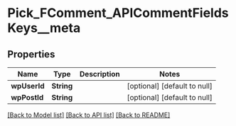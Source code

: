 # Pick_FComment_APICommentFieldsKeys__meta
## Properties

| Name | Type | Description | Notes |
|------------ | ------------- | ------------- | -------------|
| **wpUserId** | **String** |  | [optional] [default to null] |
| **wpPostId** | **String** |  | [optional] [default to null] |

[[Back to Model list]](../README.md#documentation-for-models) [[Back to API list]](../README.md#documentation-for-api-endpoints) [[Back to README]](../README.md)

